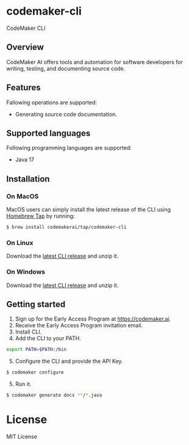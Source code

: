 # codemaker-cli

CodeMaker CLI

## Overview

CodeMaker AI offers tools and automation for software developers for writing, testing, and documenting source code.

## Features

Fallowing operations are supported:

* Generating source code documentation.

## Supported languages

Following programming languages are supported:

* Java 17

## Installation

### On MacOS

MacOS users can simply install the latest release of the CLI using [Homebrew Tap](https://github.com/codemakerai/homebrew-tap) by running:

```bash
$ brew install codemakerai/tap/codemaker-cli
```

### On Linux

Download the [latest CLI release](https://github.com/codemakerai/codemaker-cli/releases) and unzip it.

### On Windows

Download the [latest CLI release](https://github.com/codemakerai/codemaker-cli/releases) and unzip it.

## Getting started

1. Sign up for the Early Access Program at https://codemaker.ai.
2. Receive the Early Access Program invitation email. 
3. Install CLI.
4. Add the CLI to your PATH.

```bash
export PATH=$PATH:/bin
```

5. Configure the CLI and provide the API Key.

```bash
$ codemaker configure
```

5. Run it.

```bash
$ codemaker generate docs **/*.java
```

# License

MIT License